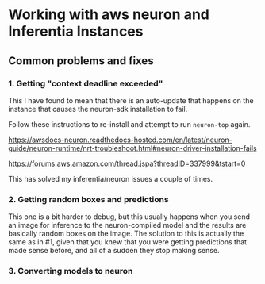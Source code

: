 # Working with aws neuron and Inferentia Instances


## Common problems and fixes

### 1. Getting "context deadline exceeded"

This I have found to mean that there is an auto-update that happens on the instance that causes the neuron-sdk installation to fail. 

Follow these instructions to re-install and attempt to run `neuron-top` again. 

https://awsdocs-neuron.readthedocs-hosted.com/en/latest/neuron-guide/neuron-runtime/nrt-troubleshoot.html#neuron-driver-installation-fails


https://forums.aws.amazon.com/thread.jspa?threadID=337999&tstart=0

This has solved my inferentia/neuron issues a couple of times. 

### 2. Getting random boxes and predictions

This one is a bit harder to debug, but this usually happens when you send an image for inference to the neuron-compiled model and the results are basically random boxes on the image. The solution to this is actually the same as in #1, given that you knew that you were getting predictions that made sense before, and all of a sudden they stop making sense. 

### 3. Converting models to neuron


